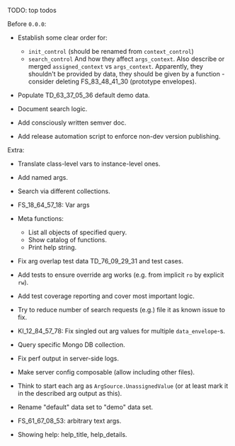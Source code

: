 
TODO: top todos

Before `0.0.0`:

*   Establish some clear order for:
    *   `init_control` (should be renamed from `context_control`)
    *   `search_control`
    And how they affect `args_context`.
    Also describe or merged `assigned_context` vs `args_context`.
    Apparently, they shouldn't be provided by data, they should be given by a function -
    consider deleting FS_83_48_41_30 (prototype envelopes).

*   Populate TD_63_37_05_36 default demo data.

*   Document search logic.

*   Add consciously written semver doc.

*   Add release automation script to enforce non-dev version publishing.

Extra:

*   Translate class-level vars to instance-level ones.

*   Add named args.

*   Search via different collections.

*   FS_18_64_57_18: Var args

*   Meta functions:
    *   List all objects of specified query.
    *   Show catalog of functions.
    *   Print help string.

*   Fix arg overlap test data TD_76_09_29_31 and test cases.

*   Add tests to ensure override arg works (e.g. from implicit `ro` by explicit `rw`).

*   Add test coverage reporting and cover most important logic.

*   Try to reduce number of search requests (e.g.) file it as known issue to fix.

*   KI_12_84_57_78: Fix singled out arg values for multiple `data_envelope`-s.

*   Query specific Mongo DB collection.

*   Fix perf output in server-side logs.

*   Make server config composable (allow including other files).

*   Think to start each arg as `ArgSource.UnassignedValue` (or at least mark it in the described arg output as this).

*   Rename "default" data set to "demo" data set.

*   FS_61_67_08_53: arbitrary text args.

*   Showing help: help_title, help_details.
